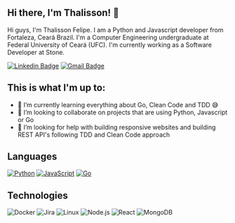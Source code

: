 ## Hi there, I'm Thalisson! 👋

Hi guys, I'm Thalisson Felipe. I am a Python and Javascript developer from Fortaleza, Ceará Brazil. I'm a Computer Engineering undergraduate at Federal University of Ceará (UFC). I'm currently working as a Software Developer at Stone.

[![Linkedin Badge](https://img.shields.io/badge/-LinkedIn-0077B5?style=flat-square&logo=LinkedIn&logoColor=white)](https://www.linkedin.com/in/thalissonfelipe/)
[![Gmail Badge](https://img.shields.io/badge/-Gmail-D14836?style=flat-square&logo=Gmail&logoColor=white)](mailto:thalissonlipe7@gmail.com)

## This is what I'm up to:
- 🌱 I’m currently learning everything about Go, Clean Code and TDD 😅
- 👯 I’m looking to collaborate on projects that are using Python, Javascript or Go
- 🤔 I’m looking for help with building responsive websites and building REST API's following TDD and Clean Code approach

## Languages

[![Python](https://img.shields.io/badge/-Python-fff?&logo=python)](https://github.com/thalissonfelipe?tab=repositories&q=&type=&language=python)
[![JavaScript](https://img.shields.io/badge/-JavaScript-fff?&logo=JavaScript&logoColor=ddc508)](https://github.com/thalissonfelipe?tab=repositories&q=&type=&language=javascript)
[![Go](https://img.shields.io/badge/-Go-fff?&logo=go)](https://github.com/thalissonfelipe?tab=repositories&q=&type=&language=go)

## Technologies

![Docker](https://img.shields.io/badge/-Docker-fff?&logo=Docker)
![Jira](https://img.shields.io/badge/-Jira-fff?&logo=jira-software&logoColor=0052CC)
![Linux](https://img.shields.io/badge/-Linux-fff?&logo=linux&logoColor=000)
![Node.js](https://img.shields.io/badge/-Node.js-fff?&logo=node.js)
![React](https://img.shields.io/badge/-React-fff?&logo=React)
![MongoDB](https://img.shields.io/badge/-MongoDB-333333?style=flat&logo=mongodb)
